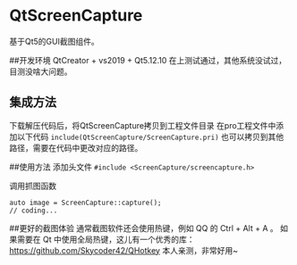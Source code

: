 # QtScreenCapture
基于Qt5的GUI截图组件。

##开发环境
QtCreator + vs2019 + Qt5.12.10
在上测试通过，其他系统没试过，目测没啥大问题。

## 集成方法
下载解压代码后，将QtScreenCapture拷贝到工程文件目录
在pro工程文件中添加以下代码
`include(QtScreenCapture/ScreenCapture.pri)`
也可以拷贝到其他路径，需要在代码中更改对应的路径。

##使用方法
添加头文件
`#include <ScreenCapture/screencapture.h>`

调用抓图函数
```
auto image = ScreenCapture::capture();
// coding...
```

##更好的截图体验
通常截图软件还会使用热键，例如 QQ 的 Ctrl + Alt + A 。
如果需要在 Qt 中使用全局热键，这儿有一个优秀的库：
https://github.com/Skycoder42/QHotkey
本人亲测，非常好用~

